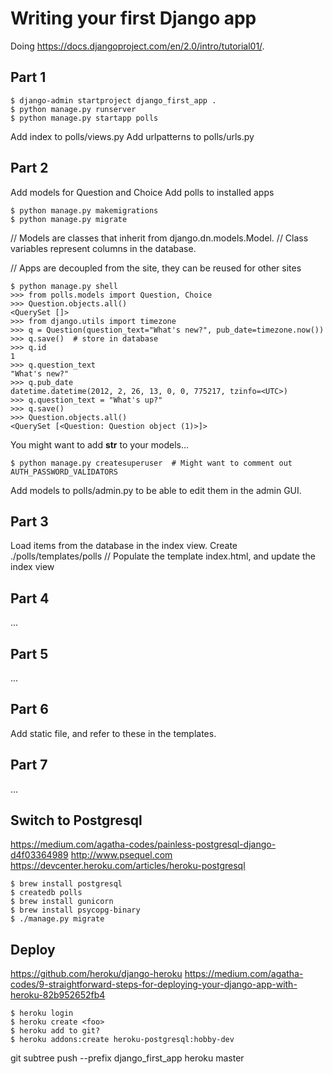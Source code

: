 # Writing your first Django app

Doing https://docs.djangoproject.com/en/2.0/intro/tutorial01/.

## Part 1

	$ django-admin startproject django_first_app .
	$ python manage.py runserver
	$ python manage.py startapp polls

Add index to polls/views.py
Add urlpatterns to polls/urls.py

## Part 2

Add models for Question and Choice
Add polls to installed apps

	$ python manage.py makemigrations
	$ python manage.py migrate

// Models are classes that inherit from django.dn.models.Model.
// Class variables represent columns in the database.

// Apps are decoupled from the site, they can be reused for other sites

	$ python manage.py shell
	>>> from polls.models import Question, Choice
	>>> Question.objects.all()
	<QuerySet []>
	>>> from django.utils import timezone
	>>> q = Question(question_text="What's new?", pub_date=timezone.now())
	>>> q.save()  # store in database
	>>> q.id
	1
	>>> q.question_text
	"What's new?"
	>>> q.pub_date
	datetime.datetime(2012, 2, 26, 13, 0, 0, 775217, tzinfo=<UTC>)
	>>> q.question_text = "What's up?"
	>>> q.save()
	>>> Question.objects.all()
	<QuerySet [<Question: Question object (1)>]>

You might want to add __str__ to your models...

	$ python manage.py createsuperuser  # Might want to comment out AUTH_PASSWORD_VALIDATORS

Add models to polls/admin.py to be able to edit them in the admin GUI.

## Part 3

Load items from the database in the index view.
Create ./polls/templates/polls
// Populate the template index.html, and update the index view

## Part 4

...

## Part 5

...

## Part 6

Add static file, and refer to these in the templates.

## Part 7

...


## Switch to Postgresql

https://medium.com/agatha-codes/painless-postgresql-django-d4f03364989
http://www.psequel.com
https://devcenter.heroku.com/articles/heroku-postgresql

	$ brew install postgresql
	$ createdb polls
	$ brew install gunicorn
	$ brew install psycopg-binary
	$ ./manage.py migrate



## Deploy

https://github.com/heroku/django-heroku
https://medium.com/agatha-codes/9-straightforward-steps-for-deploying-your-django-app-with-heroku-82b952652fb4

	$ heroku login
	$ heroku create <foo>
	$ heroku add to git?
	$ heroku addons:create heroku-postgresql:hobby-dev

git subtree push --prefix django_first_app heroku master